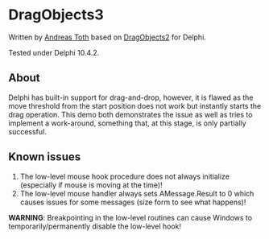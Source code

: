 # DragObjects3
Written by [Andreas Toth](https://github.com/mrandreastoth) based on [DragObjects2](http://www.blong.com/conferences/borcon2001/draganddrop/4114.htm) for Delphi.

Tested under Delphi 10.4.2.

## About
Delphi has built-in support for drag-and-drop, however, it is flawed as the move threshold from the start position does not work but instantly starts the drag operation. This demo both demonstrates the issue as well as tries to implement a work-around, something that, at this stage, is only partially successful.

## Known issues
1. The low-level mouse hook procedure does not always initialize (especially if mouse is moving at the time)!
2. The low-level mouse handler always sets AMessage.Result to 0 which causes issues for some messages (size form to see what happens)!

**WARNING**: Breakpointing in the low-level routines can cause Windows to temporarily/permanently disable the low-level hook!